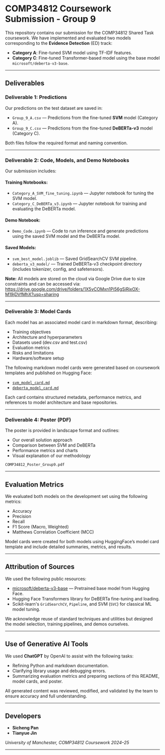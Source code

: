 
# COMP34812 Coursework Submission - Group 9

This repository contains our submission for the COMP34812 Shared Task coursework. We have implemented and evaluated two models corresponding to the **Evidence Detection** (ED) track:

- **Category A**: Fine-tuned SVM model using TF-IDF features.
- **Category C**: Fine-tuned Transformer-based model using the base model `microsoft/deberta-v3-base`.

---

## Deliverables

### Deliverable 1: Predictions

Our predictions on the test dataset are saved in:

- `Group_9_A.csv` — Predictions from the fine-tuned **SVM** model (Category A).
- `Group_9_C.csv` — Predictions from the fine-tuned **DeBERTa-v3** model (Category C).

Both files follow the required format and naming convention.

---

### Deliverable 2: Code, Models, and Demo Notebooks

Our submission includes:

#### Training Notebooks:
- `Category_A_SVM_fine_tuning.ipynb` — Jupyter notebook for tuning the SVM model.
- `Category_C_DeBERTa_v3.ipynb` — Jupyter notebook for training and evaluating the DeBERTa model.

#### Demo Notebook:
- `Demo_Code.ipynb` — Code to run inference and generate predictions using the saved SVM model and the DeBERTa model.

#### Saved Models:
- `svm_best_model.joblib` — Saved GridSearchCV SVM pipeline.
- `deberta_v3_model/`  — Trained DeBERTa-v3 checkpoint directory (includes tokenizer, config, and safetensors).

**Note:** All models are stored on the cloud via Google Drive due to size constraints and can be accessed via: 
https://drive.google.com/drive/folders/1X5vCOMxn1Pi56gSiRixOX-M19jDVfMhX?usp=sharing

---

### Deliverable 3: Model Cards

Each model has an associated model card in markdown format, describing:

- Training objectives
- Architecture and hyperparameters
- Datasets used (dev.csv and test.csv)
- Evaluation metrics
- Risks and limitations
- Hardware/software setup

The following markdown model cards were generated based on coursework templates and published on Hugging Face:

- [`svm_model_card.md`](https://huggingface.co/tyjin020726/SVM_Evidence_Detection)
- [`deberta_model_card.md`](https://huggingface.co/tyjin020726/DeBERTaV3_Evidence_Detection)

Each card contains structured metadata, performance metrics, and references to model architecture and base repositories.

---

### Deliverable 4: Poster (PDF)

The poster is provided in landscape format and outlines:

- Our overall solution approach
- Comparison between SVM and DeBERTa
- Performance metrics and charts
- Visual explanation of our methodology

 `COMP34812_Poster_Group9.pdf`

---

## Evaluation Metrics

We evaluated both models on the development set using the following metrics:

- Accuracy
- Precision
- Recall
- F1 Score (Macro, Weighted)
- Matthews Correlation Coefficient (MCC)

Model cards were created for both models using HuggingFace’s model card template and include detailed summaries, metrics, and results.

---

## Attribution of Sources

We used the following public resources:

- [microsoft/deberta-v3-base](https://huggingface.co/microsoft/deberta-v3-base) — Pretrained base model from Hugging Face.
- Hugging Face Transformers library for DeBERTa fine-tuning and loading.
- Scikit-learn's `GridSearchCV`, `Pipeline`, and SVM (`SVC`) for classical ML model tuning.

We acknowledge reuse of standard techniques and utilities but designed the model selection, training pipelines, and demos ourselves.

---

## Use of Generative AI Tools

We used **ChatGPT** by OpenAI to assist with the following tasks:

- Refining Python and markdown documentation.
- Clarifying library usage and debugging errors.
- Summarizing evaluation metrics and preparing sections of this README, model cards, and poster.

All generated content was reviewed, modified, and validated by the team to ensure accuracy and full understanding.

---

## Developers

- **Sicheng Pan**
- **Tianyue Jin**

_University of Manchester, COMP34812 Coursework 2024–25_

---
